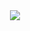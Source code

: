 <div align="center" >
  <img src="https://github.com/SiddhantTotade/todo/blob/main/app_images/task.png" />
</div>
